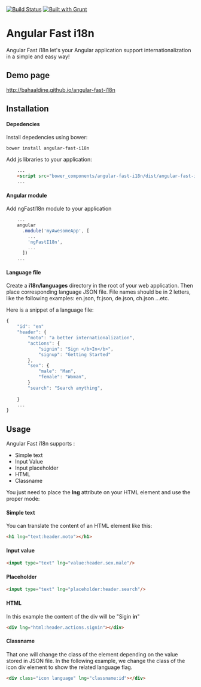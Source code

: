 [![Build Status](https://travis-ci.org/bahaaldine/angular-fast-i18n.svg?branch=master)](https://travis-ci.org/bahaaldine/angular-fast-i18n)
[![Built with Grunt](https://cdn.gruntjs.com/builtwith.png)](http://gruntjs.com/)

# Angular Fast i18n

Angular Fast i18n let's your Angular application support internationalization in a simple and easy way!

## Demo page

http://bahaaldine.github.io/angular-fast-i18n

## Installation

#### Depedencies
Install depedencies using bower: 
```
bower install angular-fast-i18n
```

Add js libraries to your application:
```html
	...
	<script src="bower_components/angular-fast-i18n/dist/angular-fast-i18n.js"></script>
    ...
```

#### Angular module
Add ngFastI18n module to your application
```javascript
	...
	angular
	  .module('myAwesomeApp', [
	    ...
	    'ngFastI18n',
	    ...
	  ])
	...
```

#### Language file
Create a **i18n/languages** directory in the root of your web application.
Then place corresponding language JSON file. File names should be in 2 letters, like the following examples: en.json, fr.json, de.json, ch.json ...etc.

Here is a snippet of a language file:

```javascript
{
    "id": "en"
    "header": {
        "moto": "a better internationalization",
        "actions": {
            "signin": "Sign </b>In</b>",
            "signup": "Getting Started"
        },
        "sex": {
            "male": "Man",
            "female": "Woman",
        }
        "search": "Search anything",
        
    }
    ...
}
```

## Usage
Angular Fast i18n supports : 
- Simple text
- Input Value
- Input placeholder
- HTML
- Classname

You just need to place the **lng** attribute on your HTML element and use the proper mode:

#### Simple text

You can translate the content of an HTML element like this:

```html
<h1 lng="text:header.moto"></h1>
```

#### Input value

```html
<input type="text" lng="value:header.sex.male"/>
```

#### Placeholder
```html
<input type="text" lng="placeholder:header.search"/>
```

#### HTML
In this example the content of the div will be "Sigin **in**"
```html
<div lng="html:header.actions.signin"></div>
```

#### Classname

That one will change the class of the element depending on the value stored
in JSON file. In the following example, we change the class of the icon div element to show the related language flag.
```html
<div class="icon language" lng="classname:id"></div>
```
